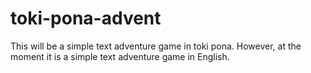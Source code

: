 # toki-pona-advent

This will be a simple text adventure game in toki pona. However, at the moment it is a simple text adventure game in English.
